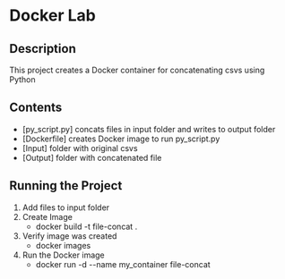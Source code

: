 # Docker Lab

## Description
This project creates a Docker container for concatenating csvs using Python

## Contents
- [py_script.py] concats files in input folder and writes to output folder
- [Dockerfile] creates Docker image to run py_script.py
- [Input] folder with original csvs
- [Output] folder with concatenated file

## Running the Project
1. Add files to input folder
2. Create Image 
    - docker build -t file-concat .
3. Verify image was created
    - docker images
4. Run the Docker image
    - docker run -d --name my_container file-concat